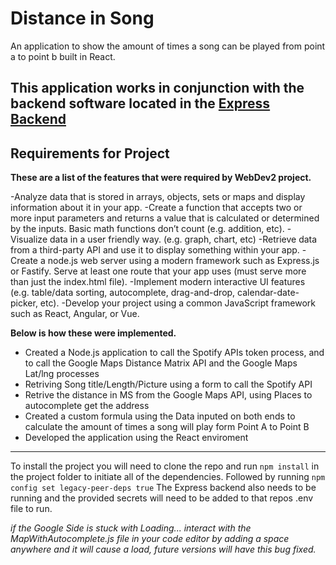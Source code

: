# Distance in Song

An application to show the amount of times a song can be played from point a to point b built in React.

This application works in conjunction with the backend software located in the [Express Backend](https://github.com/KevinMilacki/express-backend)
---

## Requirements for Project
**These are a list of the features that were required by WebDev2 project.**

-Analyze data that is stored in arrays, objects, sets or maps and display information about it in your app.
-Create a function that accepts two or more input parameters and returns a value that is calculated or determined by the inputs.  Basic math functions don’t count (e.g. addition, etc).
-Visualize data in a user friendly way. (e.g. graph, chart, etc)
-Retrieve data from a third-party API and use it to display something within your app.
-Create a node.js web server using a modern framework such as Express.js or Fastify.  Serve at least one route that your app uses (must serve more than just the index.html file).
-Implement modern interactive UI features (e.g. table/data sorting, autocomplete, drag-and-drop, calendar-date-picker, etc).
-Develop your project using a common JavaScript framework such as React, Angular, or Vue.

**Below is how these were implemented.** 

- Created a Node.js application to call the Spotify APIs token process, and to call the Google Maps Distance Matrix API and the Google Maps Lat/lng processes
- Retriving Song title/Length/Picture using a form to call the Spotify API
- Retrive the distance in MS from the Google Maps API, using Places to autocomplete get the address
- Created a custom formula using the Data inputed on both ends to calculate the amount of times a song will play form Point A to Point B
- Developed the application using the React enviroment
---

To install the project you will need to clone the repo and run `npm install` in the project folder to initiate all of the dependencies.
Followed by running `npm config set legacy-peer-deps true`
The Express backend also needs to be running and the provided secrets will need to be added to that repos .env file to run.

*if the Google Side is stuck with Loading... interact with the MapWithAutocomplete.js file in your code editor by adding a space anywhere and it will cause a load, future versions will have this bug fixed.*


  

